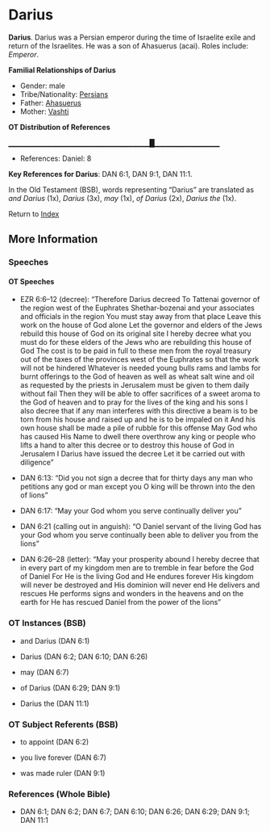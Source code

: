 # Darius
**Darius**. 
Darius was a Persian emperor during the time of Israelite exile and return of the Israelites. He was a son of Ahasuerus (acai). 
Roles include: 
_Emperor_. 




**Familial Relationships of Darius**


* Gender: male
* Tribe/Nationality: [Persians](../../../groups/md/acai/Persia.md)
* Father: [Ahasuerus](Ahasuerus.md)
* Mother: [Vashti](Vashti.md)


**OT Distribution of References**

▁▁▁▁▁▁▁▁▁▁▁▁▁▁▁▁▁▁▁▁▁▁▁▁▁▁█▁▁▁▁▁▁▁▁▁▁▁▁
* References: Daniel: 8



**Key References for Darius**: 
DAN 6:1, DAN 9:1, DAN 11:1. 


In the Old Testament (BSB), words representing “Darius” are translated as 
*and Darius* (1x), *Darius* (3x), *may* (1x), *of Darius* (2x), *Darius the* (1x). 




Return to [Index](00-Index.md)

## More Information

### Speeches

#### OT Speeches

* EZR 6:6–12 (decree): “Therefore Darius decreed To Tattenai governor of the region west of the Euphrates Shethar-bozenai and your associates and officials in the region You must stay away from that place Leave this work on the house of God alone Let the governor and elders of the Jews rebuild this house of God on its original site I hereby decree what you must do for these elders of the Jews who are rebuilding this house of God The cost is to be paid in full to these men from the royal treasury out of the taxes of the provinces west of the Euphrates so that the work will not be hindered Whatever is needed young bulls rams and lambs for burnt offerings to the God of heaven as well as wheat salt wine and oil as requested by the priests in Jerusalem must be given to them daily without fail Then they will be able to offer sacrifices of a sweet aroma to the God of heaven and to pray for the lives of the king and his sons I also decree that if any man interferes with this directive a beam is to be torn from his house and raised up and he is to be impaled on it And his own house shall be made a pile of rubble for this offense May God who has caused His Name to dwell there overthrow any king or people who lifts a hand to alter this decree or to destroy this house of God in Jerusalem I Darius have issued the decree Let it be carried out with diligence”

* DAN 6:13: “Did you not sign a decree that for thirty days any man who petitions any god or man except you O king will be thrown into the den of lions”

* DAN 6:17: “May your God whom you serve continually deliver you”

* DAN 6:21 (calling out in anguish): “O Daniel servant of the living God has your God whom you serve continually been able to deliver you from the lions”

* DAN 6:26–28 (letter): “May your prosperity abound I hereby decree that in every part of my kingdom men are to tremble in fear before the God of Daniel For He is the living God and He endures forever His kingdom will never be destroyed and His dominion will never end He delivers and rescues He performs signs and wonders in the heavens and on the earth for He has rescued Daniel from the power of the lions”

### OT Instances (BSB)

* and Darius (DAN 6:1)

* Darius (DAN 6:2; DAN 6:10; DAN 6:26)

* may (DAN 6:7)

* of Darius (DAN 6:29; DAN 9:1)

* Darius the (DAN 11:1)



### OT Subject Referents (BSB)

* to appoint (DAN 6:2)

* you live forever (DAN 6:7)

* was made ruler (DAN 9:1)



### References (Whole Bible)

* DAN 6:1; DAN 6:2; DAN 6:7; DAN 6:10; DAN 6:26; DAN 6:29; DAN 9:1; DAN 11:1



